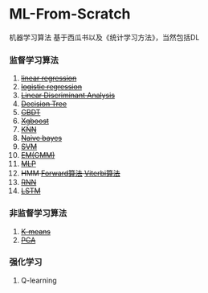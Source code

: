 # ML-From-Scratch
机器学习算法 基于西瓜书以及《统计学习方法》，当然包括DL


### 监督学习算法

1. ~~[linear regression](https://github.com/HadXu/ML-From-Scratch/blob/master/线性回归.ipynb)~~
2. ~~[logistic regression](https://github.com/HadXu/ML-From-Scratch/blob/master/对数几率回归.ipynb)~~
3. ~~[Linear Discriminant Analysis](https://github.com/HadXu/ML-From-Scratch/blob/master/线性判别分析LDA.ipynb)~~
4. ~~[Decision Tree](https://github.com/HadXu/ML-From-Scratch/blob/master/Decision%20Tree%20for%20Classification%20And%20Regression.ipynb)~~
5. ~~[GBDT](https://github.com/HadXu/ML-From-Scratch/blob/master/GBDT%20梯度提升.ipynb)~~
6. ~~[Xgboost](https://github.com/HadXu/ML-From-Scratch/blob/master/Xgboost%20算法.ipynb)~~
7. ~~[KNN](https://github.com/HadXu/ML-From-Scratch/blob/master/KNN.ipynb)~~
8. ~~[Naive bayes](https://github.com/HadXu/ML-From-Scratch/blob/master/Naive%20Bayes.ipynb)~~
9. ~~[SVM](https://github.com/HadXu/ML-From-Scratch/blob/master/SVM%20SMO.ipynb)~~
10. ~~[EM(GMM)](https://github.com/HadXu/ML-From-Scratch/blob/master/GaussianMixtureModel.ipynb)~~
11. ~~[MLP](https://github.com/HadXu/ML-From-Scratch/blob/master/utils/MLP.ipynb)~~
12. ~~HMM [Forward算法](https://github.com/HadXu/ML-From-Scratch/blob/master/HMM_forward.py) [Viterbi算法](https://github.com/HadXu/ML-From-Scratch/blob/master/Viterbi.py)~~
13. ~~[RNN](https://github.com/HadXu/ML-From-Scratch/blob/master/utils/Simple%20RNN.ipynb)~~
14. ~~[LSTM]()~~
### 非监督学习算法

1. ~~[K-means](https://github.com/HadXu/ML-From-Scratch/blob/master/K-means算法.ipynb)~~
2. ~~[PCA](https://github.com/HadXu/ML-From-Scratch/blob/master/PCA.ipynb)~~


### 强化学习

1. Q-learning

